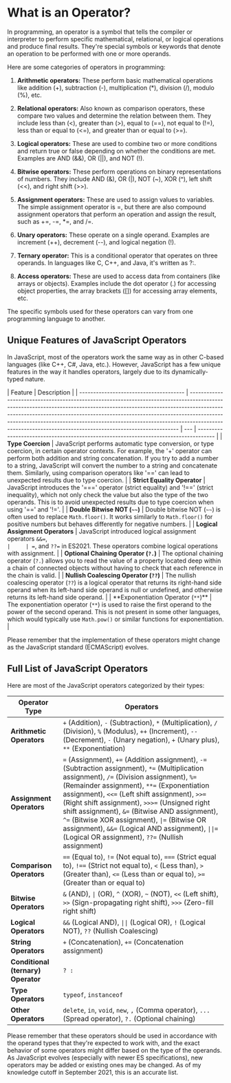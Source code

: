 # What is an Operator?

In programming, an operator is a symbol that tells the compiler or interpreter to perform specific mathematical, relational, or logical operations and produce final results. They're special symbols or keywords that denote an operation to be performed with one or more operands.

Here are some categories of operators in programming:

1. **Arithmetic operators:** These perform basic mathematical operations like addition (+), subtraction (-), multiplication (\*), division (/), modulo (%), etc.

2. **Relational operators:** Also known as comparison operators, these compare two values and determine the relation between them. They include less than (<), greater than (>), equal to (==), not equal to (!=), less than or equal to (<=), and greater than or equal to (>=).

3. **Logical operators:** These are used to combine two or more conditions and return true or false depending on whether the conditions are met. Examples are AND (&&), OR (||), and NOT (!).

4. **Bitwise operators:** These perform operations on binary representations of numbers. They include AND (&), OR (|), NOT (~), XOR (^), left shift (<<), and right shift (>>).

5. **Assignment operators:** These are used to assign values to variables. The simple assignment operator is =, but there are also compound assignment operators that perform an operation and assign the result, such as +=, -=, \*=, and /=.

6. **Unary operators:** These operate on a single operand. Examples are increment (++), decrement (--), and logical negation (!).

7. **Ternary operator:** This is a conditional operator that operates on three operands. In languages like C, C++, and Java, it's written as ?:.

8. **Access operators:** These are used to access data from containers (like arrays or objects). Examples include the dot operator (.) for accessing object properties, the array brackets ([]) for accessing array elements, etc.

The specific symbols used for these operators can vary from one programming language to another.

## Unique Features of JavaScript Operators

In JavaScript, most of the operators work the same way as in other C-based languages (like C++, C#, Java, etc.). However, JavaScript has a few unique features in the way it handles operators, largely due to its dynamically-typed nature.

| Feature                                | Description                                                                                                                                                                                                                                                                                                                                                                                        |
| -------------------------------------- | -------------------------------------------------------------------------------------------------------------------------------------------------------------------------------------------------------------------------------------------------------------------------------------------------------------------------------------------------------------------------------------------------- | --- | ------------------------------------------------------------------------------------ |
| **Type Coercion**                      | JavaScript performs automatic type conversion, or type coercion, in certain operator contexts. For example, the '+' operator can perform both addition and string concatenation. If you try to add a number to a string, JavaScript will convert the number to a string and concatenate them. Similarly, using comparison operators like '==' can lead to unexpected results due to type coercion. |
| **Strict Equality Operator**           | JavaScript introduces the '===' operator (strict equality) and '!==' (strict inequality), which not only check the value but also the type of the two operands. This is to avoid unexpected results due to type coercion when using '==' and '!='.                                                                                                                                                 |
| **Double Bitwise NOT (`~~`)**          | Double bitwise NOT (`~~`) is often used to replace `Math.floor()`. It works similarly to `Math.floor()` for positive numbers but behaves differently for negative numbers.                                                                                                                                                                                                                         |
| **Logical Assignment Operators**       | JavaScript introduced logical assignment operators `&&=`, `                                                                                                                                                                                                                                                                                                                                        |     | =`, and `??=` in ES2021. These operators combine logical operations with assignment. |
| **Optional Chaining Operator (`?.`)**  | The optional chaining operator (`?.`) allows you to read the value of a property located deep within a chain of connected objects without having to check that each reference in the chain is valid.                                                                                                                                                                                               |
| **Nullish Coalescing Operator (`??`)** | The nullish coalescing operator (`??`) is a logical operator that returns its right-hand side operand when its left-hand side operand is null or undefined, and otherwise returns its left-hand side operand.                                                                                                                                                                                      |
| **Exponentiation Operator (`**`)\*\*   | The exponentiation operator (`**`) is used to raise the first operand to the power of the second operand. This is not present in some other languages, which would typically use `Math.pow()` or similar functions for exponentiation.                                                                                                                                                             |

Please remember that the implementation of these operators might change as the JavaScript standard (ECMAScript) evolves.

## Full List of JavaScript Operators

Here are most of the JavaScript operators categorized by their types:

| Operator Type                      | Operators                                                                                                                                                                                                                                                                                                                                                                                                                                                                                                     |
| ---------------------------------- | ------------------------------------------------------------------------------------------------------------------------------------------------------------------------------------------------------------------------------------------------------------------------------------------------------------------------------------------------------------------------------------------------------------------------------------------------------------------------------------------------------------- |
| **Arithmetic Operators**           | `+` (Addition), `-` (Subtraction), `*` (Multiplication), `/` (Division), `%` (Modulus), `++` (Increment), `--` (Decrement), `-` (Unary negation), `+` (Unary plus), `**` (Exponentiation)                                                                                                                                                                                                                                                                                                                     |
| **Assignment Operators**           | `=` (Assignment), `+=` (Addition assignment), `-= ` (Subtraction assignment), `*=` (Multiplication assignment), `/=` (Division assignment), `%=` (Remainder assignment), `**=` (Exponentiation assignment), `<<=` (Left shift assignment), `>>=` (Right shift assignment), `>>>=` (Unsigned right shift assignment), `&=` (Bitwise AND assignment), `^=` (Bitwise XOR assignment), `\|=` (Bitwise OR assignment), `&&=` (Logical AND assignment), `\|\|=` (Logical OR assignment), `??=` (Nullish assignment) |
| **Comparison Operators**           | `==` (Equal to), `!=` (Not equal to), `===` (Strict equal to), `!==` (Strict not equal to), `<` (Less than), `>` (Greater than), `<=` (Less than or equal to), `>=` (Greater than or equal to)                                                                                                                                                                                                                                                                                                                |
| **Bitwise Operators**              | `&` (AND), `\|` (OR), `^` (XOR), `~` (NOT), `<<` (Left shift), `>>` (Sign-propagating right shift), `>>>` (Zero-fill right shift)                                                                                                                                                                                                                                                                                                                                                                             |
| **Logical Operators**              | `&&` (Logical AND), `\|\|` (Logical OR), `!` (Logical NOT), `??` (Nullish Coalescing)                                                                                                                                                                                                                                                                                                                                                                                                                         |
| **String Operators**               | `+` (Concatenation), `+=` (Concatenation assignment)                                                                                                                                                                                                                                                                                                                                                                                                                                                          |
| **Conditional (ternary) Operator** | `? :`                                                                                                                                                                                                                                                                                                                                                                                                                                                                                                         |
| **Type Operators**                 | `typeof`, `instanceof`                                                                                                                                                                                                                                                                                                                                                                                                                                                                                        |
| **Other Operators**                | `delete`, `in`, `void`, `new`, `,` (Comma operator), `...` (Spread operator), `?.` (Optional chaining)                                                                                                                                                                                                                                                                                                                                                                                                        |

Please remember that these operators should be used in accordance with the operand types that they're expected to work with, and the exact behavior of some operators might differ based on the type of the operands. As JavaScript evolves (especially with newer ES specifications), new operators may be added or existing ones may be changed. As of my knowledge cutoff in September 2021, this is an accurate list.
